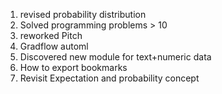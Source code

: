 
1. revised probability distribution
2. Solved programming problems > 10
3. reworked Pitch
4. Gradflow automl
5. Discovered new module for text+numeric data 
6. How to export bookmarks
7. Revisit Expectation and probability concept
